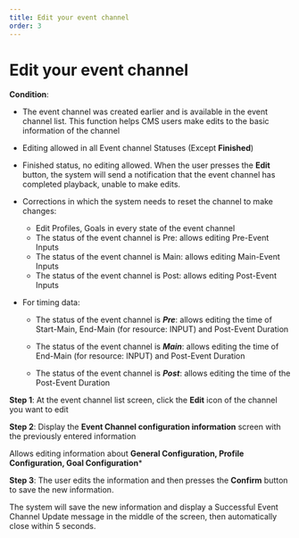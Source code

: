 ```yaml
---
title: Edit your event channel
order: 3
---
```


# Edit your event channel

**Condition**:

- The event channel was created earlier and is available in the event channel list. This function helps CMS users make edits to the basic information of the channel

- Editing allowed in all Event channel Statuses (Except **Finished**)

- Finished status, no editing allowed. When the user presses the **Edit** button, the system will send a notification that the event channel has completed playback, unable to make edits.

- Corrections in which the system needs to reset the channel to make changes:
  - Edit Profiles, Goals in every state of the event channel
  - The status of the event channel is Pre: allows editing Pre-Event Inputs
  - The status of the event channel is Main: allows editing Main-Event Inputs
  - The status of the event channel is Post: allows editing Post-Event Inputs

- For timing data:
  - The status of the event channel is _**Pre**_: allows editing the time of Start-Main, End-Main (for resource: INPUT) and Post-Event Duration

  - The status of the event channel is _**Main**_: allows editing the time of End-Main (for resource: INPUT) and Post-Event Duration

  - The status of the event channel is _**Post**_: allows editing the time of the Post-Event Duration

**Step 1**: At the event channel list screen, click the **Edit** icon of the channel you want to edit

**Step 2**: Display the **Event Channel configuration information** screen with the previously entered information

Allows editing information about **General Configuration, Profile Configuration, Goal Configuration**\*

**Step 3**: The user edits the information and then presses the **Confirm** button to save the new information.

The system will save the new information and display a Successful Event Channel Update message in the middle of the screen, then automatically close within 5 seconds.